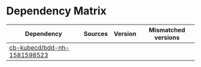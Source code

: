 # Dependency Matrix

Dependency | Sources | Version | Mismatched versions
---------- | ------- | ------- | -------------------
[cb-kubecd/bdd-nh-1581598523](https://github.com/cb-kubecd/bdd-nh-1581598523.git) |  | []() | 
